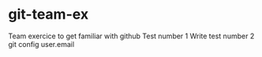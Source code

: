 # git-team-ex
Team exercice to get familiar with github
Test number 1
Write test number 2
git config user.email
